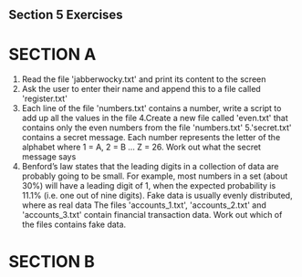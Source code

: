 ## Section 5 Exercises 

# SECTION A
1. Read the file 'jabberwocky.txt' and print its content to the screen
2. Ask the user to enter their name and append this to a file called 'register.txt'
3. Each line of the file 'numbers.txt' contains a number, write a script to add up all the values in the file
4.Create a new file called 'even.txt' that contains only the even numbers from the file 'numbers.txt'
5.'secret.txt' contains a secret message. Each number represents the letter of the alphabet where 1 = A, 2 = B ... Z = 26. Work out what the secret message says
6. Benford’s law states that the leading digits in a collection of data are probably going to be small. For example, most numbers in a set (about 30%) will have a leading digit of 1, when the expected probability is 11.1% (i.e. one out of nine digits). Fake data is usually evenly distributed, where as real data The files 'accounts_1.txt', 'accounts_2.txt' and 'accounts_3.txt' contain financial transaction data. Work out which of the files contains fake data.

# SECTION B 
